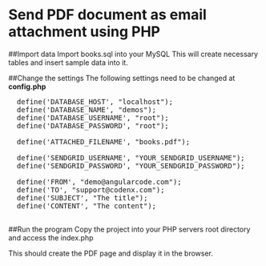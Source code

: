 # Send PDF document as email attachment using PHP

##Import data
Import books.sql into your MySQL
This will create necessary tables and insert sample data into it.

##Change the settings
The following settings need to be changed at **config.php**
<pre>
  define('DATABASE_HOST', "localhost");
  define('DATABASE_NAME', "demos");
  define('DATABASE_USERNAME', "root");
  define('DATABASE_PASSWORD', "root");

  define('ATTACHED_FILENAME', "books.pdf");

  define('SENDGRID_USERNAME', "YOUR_SENDGRID_USERNAME");
  define('SENDGRID_PASSWORD', "YOUR_SENDGRID_PASSWORD");

  define('FROM', "demo@angularcode.com");
  define('TO', "support@codenx.com");
  define('SUBJECT', "The title");
  define('CONTENT', "The content");

</pre>

##Run the program
Copy the project into your PHP servers root directory and access the index.php

This should create the PDF page and display it in the browser.
